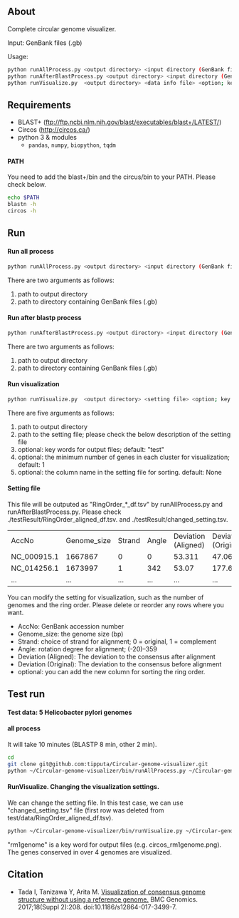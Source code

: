 ## About
Complete circular genome visualizer.

Input: GenBank files (.gb)

Usage: 
```sh
python runAllProcess.py <output directory> <input directory (GenBank files)>
python runAfterBlastProcess.py <output directory> <input directory (GenBank files)>
python runVisualize.py  <output directory> <data info file> <option; key word for output; default:"test"> <option; the minimum number of genes in each cluster; default: 1> <option; sorting column name; default: None>
```

## Requirements
 - BLAST+ (ftp://ftp.ncbi.nlm.nih.gov/blast/executables/blast+/LATEST/)
 - Circos (http://circos.ca/)
 - python 3 & modules
   - `pandas`, `numpy`, `biopython`, `tqdm`	
 
#### PATH
You need to add the blast+/bin and the circus/bin to your PATH.
Please check below.
```sh
echo $PATH
blastn -h
circos -h
```
## Run
#### Run all process
```sh
python runAllProcess.py <output directory> <input directory (GenBank files)>
```
There are two arguments as follows:
<ol>
<li> path to output directory </li>
<li> path to directory containing GenBank files (.gb) </li>
</ol>

#### Run after blastp process
```sh
python runAfterBlastProcess.py <output directory> <input directory (GenBank files)>
```
There are two arguments as follows:
<ol>
<li> path to output directory </li>
<li> path to directory containing GenBank files (.gb) </li>
</ol>

#### Run visualization
```sh
python runVisualize.py  <output directory> <setting file> <option; key word for output; default:"test"> <option; the minimum number of genes in each cluster; default: 1> <option; sorting column name; default: None>
```
There are five arguments as follows:
<ol>
<li> path to output directory </li>
<li> path to the setting file; please check the below description of the setting file</li>
<li> optional: key words for output files; default: "test" </li>
<li> optional: the  minimum number of genes in each cluster for visualization; default: 1 </li>
<li> optional: the column name in the setting file for sorting. default: None </li>
</ol>

#### Setting file
This file will be outputed as "RingOrder_*_df.tsv" by runAllProcess.py and runAfterBlastProcess.py. Please check ./testResult/RingOrder_aligned_df.tsv. and ./testResult/changed_setting.tsv.
<table>
<tr>
  <td>AccNo</td>
  <td>Genome_size</td>
  <td>Strand</td>  
  <td>Angle</td>  
  <td>Deviation (Aligned)</td>  
  <td>Deviation (Original)</td>  
  <td>optional</td>  
</tr>
<tr>
  <td>NC_000915.1</td>
  <td>1667867</td>
  <td>0</td>  
  <td>0</td>  
  <td>53.311</td>  
  <td>47.061</td>  
  <td>...</td>  
</tr>
<tr>
  <td>NC_014256.1</td>
  <td>1673997</td>
  <td>1</td>  
  <td>342</td>  
  <td>53.07</td>  
  <td>177.67</td>  
  <td>...</td>  
</tr>
<tr>
  <td>...</td>
  <td>...</td>
  <td>...</td>  
  <td>...</td>  
  <td>...</td>  
  <td>...</td>  
  <td>...</td>  
</tr>
</table> 

You can modify the setting for visualization, such as the number of genomes and the ring order.
Please delete or reorder any rows where you want.
 - AccNo: GenBank accession number
 - Genome_size: the genome size (bp)
 - Strand: choice of strand for alignment;  0 = original, 1 = complement
 - Angle: rotation degree for alignment; (-20)–359
 - Deviation (Aligned): The deviation to the consensus after alignment
 - Deviation (Original): The deviation to the consensus before alignment
 - optional: you can add the new column for sorting the ring order.


## Test run
#### Test data: 5 Helicobacter pylori genomes
#### all process
It will take 10 minutes (BLASTP 8 min, other 2 min).
```sh
cd
git clone git@github.com:tipputa/Circular-genome-visualizer.git
python ~/Circular-genome-visualizer/bin/runAllProcess.py ~/Circular-genome-visualizer/test/ ~/Circular-genome-visualizer/test/gb/
```



#### RunVisualize. Changing the visualization settings.
We can change the setting file.
In this test case, we can use "changed_setting.tsv" file (first row was deleted from test/data/RingOrder_aligned_df.tsv).
```sh
python ~/Circular-genome-visualizer/bin/runVisualize.py ~/Circular-genome-visualizer/test/ ~/Circular-genome-visualizer/test/changed_setting.tsv "rm1genome" 4
```
"rm1genome" is a key word for output files (e.g. circos_rm1genome.png). 
The genes conserved in over 4 genomes are visualized.



## Citation
 - Tada I, Tanizawa Y, Arita M. [Visualization of consensus genome structure without using a reference genome.](http://bmcgenomics.biomedcentral.com/articles/10.1186/s12864-017-3499-7) BMC Genomics. 2017;18(Suppl 2):208. doi:10.1186/s12864-017-3499-7.
 
